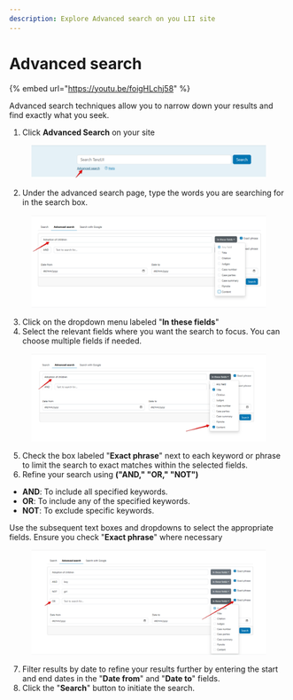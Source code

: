 ```yaml
---
description: Explore Advanced search on you LII site
---
```


# Advanced search

{% embed url="https://youtu.be/foigHLchj58" %}



Advanced search techniques allow you to narrow down your results and find exactly what you seek.

1. Click **Advanced Search** on your site

<div align="left"><figure><img src="../.gitbook/assets/tanzlii--Law Lib 7.png" alt=""><figcaption></figcaption></figure></div>

2. Under the advanced search page, type the words you are searching for in the search box.

<div align="left" data-full-width="false"><figure><img src="../.gitbook/assets/tanzlii--Law Lib 8.png" alt=""><figcaption></figcaption></figure></div>

3. Click on the dropdown menu labeled "**In these fields**"
4. Select the relevant fields where you want the search to focus. You can choose multiple fields if needed.

<figure><img src="../.gitbook/assets/tanzlii--Law Lib 9.png" alt=""><figcaption></figcaption></figure>

5. Check the box labeled "**Exact phrase**" next to each keyword or phrase to limit the search to exact matches within the selected fields.
6. Refine your search using  **("AND," "OR," "NOT")**

* **AND**: To include all specified keywords.
* **OR**: To include any of the specified keywords.
* **NOT**: To exclude specific keywords.

Use the subsequent text boxes and dropdowns to select the appropriate fields. Ensure you check "**Exact phrase**" where necessary

<div align="left"><figure><img src="../.gitbook/assets/tanzlii--Law Lib 10.png" alt=""><figcaption></figcaption></figure></div>

7. Filter results by date to refine your results further by entering the start and end dates in the "**Date from**" and "**Date to**" fields.
8. Click the "**Search**" button to initiate the search.